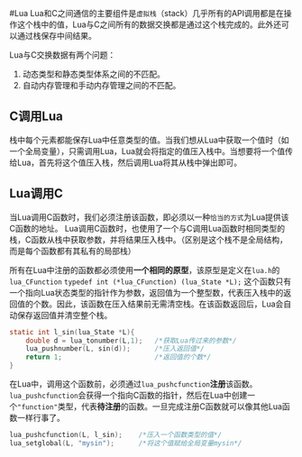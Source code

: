 #Lua 
Lua和C之间通信的主要组件是`虚拟栈`（stack）几乎所有的API调用都是在操作这个栈中的值，Lua与C之间所有的数据交换都是通过这个栈完成的。此外还可以通过栈保存中间结果。

Lua与C交换数据有两个问题：
1. 动态类型和静态类型体系之间的不匹配。
2. 自动内存管理和手动内存管理之间的不匹配。

## C调用Lua
栈中每个元素都能保存Lua中任意类型的值。当我们想从Lua中获取一个值时（如一个全局变量），只需调用Lua，Lua就会将指定的值压入栈中。当想要将一个值传给Lua，首先将这个值压入栈，然后调用Lua将其从栈中弹出即可。

## Lua调用C
当Lua调用C函数时，我们必须注册该函数，即必须以一种`恰当的方式`为Lua提供该C函数的地址。
Lua调用C函数时，也使用了一个与C调用Lua函数时相同类型的栈，C函数从栈中获取参数，并将结果压入栈中。（区别是这个栈不是全局结构，而是每个函数都有其私有的局部栈）

所有在Lua中注册的函数都必须使用**一个相同的原型**，该原型是定义在``lua.h``的``lua_CFunction`` 
``typedef int (*lua_CFunction) (lua_State *L);``
这个函数只有一个指向Lua状态类型的指针作为参数，返回值为一个整型数，代表压入栈中的返回值的个数。因此，该函数在压入结果前无需清空栈。在该函数返回后，Lua会自动保存返回值并清空整个栈。
```c
static int l_sin(lua_State *L){
	double d = lua_tonumber(L,1);   /*获取Lua传过来的参数*/
	lua_pushnumber(L, sin(d));      /*压入返回值*/
	return 1;                       /*返回值的个数*/	
}
```
在Lua中，调用这个函数前，必须通过``lua_pushcfunction``**注册**该函数。``lua_pushcfunction``会获得一个指向C函数的指针，然后在Lua中创建一个`"function"`类型，代表**待注册**的函数。一旦完成注册C函数就可以像其他Lua函数一样行事了。
```c
lua_pushcfunction(L, l_sin);    /*压入一个函数类型的值*/
lua_setglobal(L, "mysin");      /*将这个值赋给全局变量mysin*/
```
